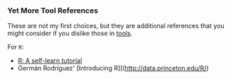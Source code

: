 ### Yet More Tool References

These are not my first choices, but they are additional references that you might consider if you dislike those in [tools](tools.md).

For `R`:

 * [R: A self-learn tutorial](http://www.nceas.ucsb.edu/files/scicomp/Dloads/RProgramming/BestFirstRTutorial.pdf)
 * Germán Rodríguez' [Introducing R]](http://data.princeton.edu/R/)
